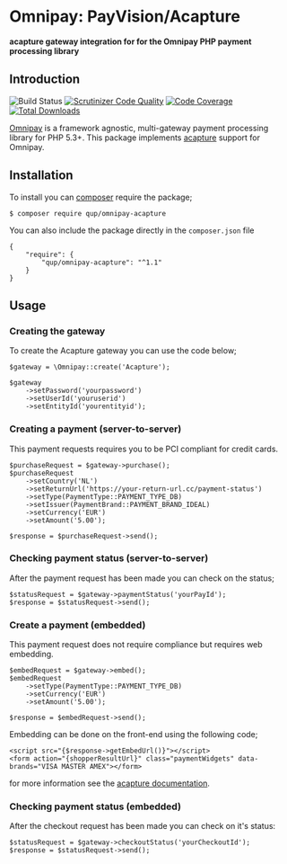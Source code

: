 # Omnipay: PayVision/Acapture
**acapture gateway integration for for the Omnipay PHP payment processing library**

## Introduction
![Build Status](https://scrutinizer-ci.com/g/queueup-dev/omnipay-acapture/badges/build.png?b=master)
[![Scrutinizer Code Quality](https://scrutinizer-ci.com/g/queueup-dev/omnipay-acapture/badges/quality-score.png?b=master)](https://scrutinizer-ci.com/g/queueup-dev/omnipay-acapture/)
[![Code Coverage](https://scrutinizer-ci.com/g/queueup-dev/omnipay-acapture/badges/coverage.png?b=master)](https://scrutinizer-ci.com/g/queueup-dev/omnipay-acapture/?branch=master)
[![Total Downloads](https://poser.pugx.org/qup/omnipay-acapture/d/total)](https://packagist.org/packages/qup/omnipay-acapture)

[Omnipay](https://github.com/thephpleague/omnipay) is a framework agnostic, multi-gateway payment
processing library for PHP 5.3+. This package implements [acapture](https://www.acapture.com/) support for Omnipay.

## Installation
To install you can [composer](http://getcomposer.org/) require the package;

```
$ composer require qup/omnipay-acapture
```

You can also include the package directly in the `composer.json` file
```
{
    "require": {
        "qup/omnipay-acapture": "^1.1"
    }
}
```

## Usage

### Creating the gateway
To create the Acapture gateway you can use the code below;
```
$gateway = \Omnipay::create('Acapture');

$gateway
    ->setPassword('yourpassword')
    ->setUserId('youruserid')
    ->setEntityId('yourentityid');
```
### Creating a payment (server-to-server)
This payment requests requires you to be PCI compliant for credit cards.
```
$purchaseRequest = $gateway->purchase();
$purchaseRequest
    ->setCountry('NL')
    ->setReturnUrl('https://your-return-url.cc/payment-status')
    ->setType(PaymentType::PAYMENT_TYPE_DB)
    ->setIssuer(PaymentBrand::PAYMENT_BRAND_IDEAL)
    ->setCurrency('EUR')
    ->setAmount('5.00');
    
$response = $purchaseRequest->send();
```
### Checking payment status (server-to-server)
After the payment request has been made you can check on the status;
```
$statusRequest = $gateway->paymentStatus('yourPayId');
$response = $statusRequest->send();
```
### Create a payment (embedded)
This payment request does not require compliance but requires web embedding.
```
$embedRequest = $gateway->embed();
$embedRequest
    ->setType(PaymentType::PAYMENT_TYPE_DB)
    ->setCurrency('EUR')
    ->setAmount('5.00');
    
$response = $embedRequest->send();
```
Embedding can be done on the front-end using the following code;
```
<script src="{$response->getEmbedUrl()}"></script>
<form action="{shopperResultUrl}" class="paymentWidgets" data-brands="VISA MASTER AMEX"></form>
```
for more information see the [acapture documentation](https://docs.acaptureservices.com/tutorials/integration-guide).

### Checking payment status (embedded)
After the checkout request has been made you can check on it's status:
```
$statusRequest = $gateway->checkoutStatus('yourCheckoutId');
$response = $statusRequest->send();
```
